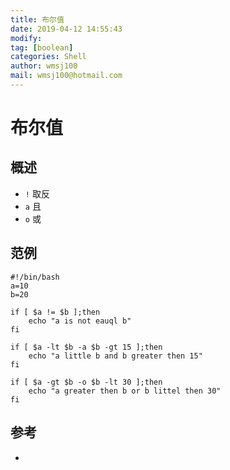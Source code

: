 ```yaml
---
title: 布尔值
date: 2019-04-12 14:55:43	
modify: 
tag: [boolean]
categories: Shell
author: wmsj100
mail: wmsj100@hotmail.com
---
```


# 布尔值

## 概述
- `!` 取反
- `a` 且
- `o` 或

## 范例
```shell
#!/bin/bash
a=10
b=20

if [ $a != $b ];then
    echo "a is not eauql b"
fi

if [ $a -lt $b -a $b -gt 15 ];then
    echo "a little b and b greater then 15"
fi

if [ $a -gt $b -o $b -lt 30 ];then
    echo "a greater then b or b littel then 30"
fi
```

## 参考
- []()
